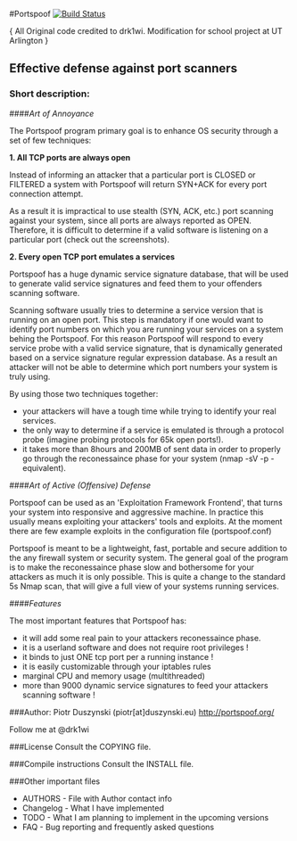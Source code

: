 #Portspoof [![Build Status](https://secure.travis-ci.org/drk1wi/portspoof.png)](https://secure.travis-ci.org/drk1wi/portspoof.png)

{ All Original code credited to drk1wi. Modification for school project at UT Arlington }

## Effective defense against port scanners

### Short description:



####*Art of Annoyance*


The Portspoof program primary goal is to enhance OS security through a set of few techniques:

**1. All TCP ports are always open** 

Instead of informing an attacker that a particular port is CLOSED or FILTERED a system with Portspoof will return SYN+ACK for every port connection attempt.

As a result it is impractical to use stealth (SYN, ACK, etc.) port scanning against your system, since all ports are always reported as OPEN.
Therefore, it is difficult to determine if a valid software is listening on a particular port (check out the screenshots).

**2. Every open TCP port emulates a services**

Portspoof has a huge dynamic service signature database, that will be used to generate valid service signatures and feed them to your offenders scanning software.

Scanning software usually tries to determine a service version that is running on an open port. This step is mandatory if one would want to identify port numbers on which you are running your services on a system behing the Portspoof.
For this reason Portspoof will respond to every service probe with a valid service signature, that is dynamically generated based on a service signature regular expression database.
As a result an attacker will not be able to determine which port numbers your system is truly using.


By using those two techniques together:

* your attackers will have a tough time while trying to identify your real services.
* the only way to determine if a service is emulated is through a protocol probe (imagine probing protocols for 65k open ports!).
* it takes more than 8hours and 200MB of sent data in order to properly go through the reconessaince phase for your system (nmap -sV -p - equivalent).
	

####*Art of Active (Offensive) Defense*

Portspoof can be used as an 'Exploitation Framework Frontend', that turns your system into responsive and aggressive machine. In practice this usually means exploiting your attackers' tools and exploits. 
At the moment there are few example exploits in the configuration file (portspoof.conf)


Portspoof is meant to be a lightweight, fast, portable and secure addition to the any firewall system or security system.
The general goal of the program is to make the reconessaince phase slow and bothersome for your attackers as much it is only possible.
This is quite a change to the standard 5s Nmap scan, that will give a full view of your systems running services.

####*Features*

The most important features that Portspoof has:

- it will add some real pain to your attackers reconessaince phase.
- it is a userland software and does not require root privileges ! 
- it binds to just ONE tcp port per a running instance !
- it is easily customizable through your iptables rules 
- marginal CPU and memory usage (multithreaded) 
- more than 9000 dynamic service signatures to feed your attackers scanning software ! 

###Author: Piotr Duszynski (piotr[at]duszynski.eu) 
http://portspoof.org/

Follow me at @drk1wi

###License
Consult the COPYING file.

###Compile instructions
Consult the INSTALL file.

###Other important files 

* AUTHORS - File with Author contact info
* Changelog - What I have implemented
* TODO - What I am planning to implement in the upcoming versions
* FAQ - Bug reporting and frequently asked questions


